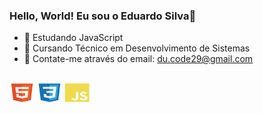 ### Hello, World! Eu sou o Eduardo Silva👋

- 🌱 Estudando JavaScript
- 🏫 Cursando Técnico em Desenvolvimento de Sistemas 
- 💬 Contate-me através do email: du.code29@gmail.com

<div style="display: inline_block"><br>
  <img align="center" alt="Du-HTML" height="30" width="40" src="https://raw.githubusercontent.com/devicons/devicon/master/icons/html5/html5-original.svg">
  <img align="center" alt="Du-CSS" height="30" width="40" src="https://raw.githubusercontent.com/devicons/devicon/master/icons/css3/css3-original.svg">
    <img align="center" alt="Du-Js" height="30" width="40" src="https://raw.githubusercontent.com/devicons/devicon/master/icons/javascript/javascript-plain.svg">
</div>
